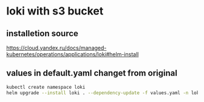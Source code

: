 # loki with s3 bucket
## installetion source
https://cloud.yandex.ru/docs/managed-kubernetes/operations/applications/loki#helm-install

## values in default.yaml changet from original
```bash
kubectl create namespace loki
helm upgrade --install loki . --dependency-update -f values.yaml -n loki
```
